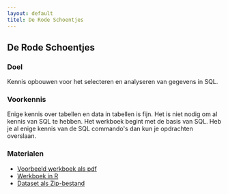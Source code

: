 ```yaml
---
layout: default
titel: De Rode Schoentjes
---
```


## De Rode Schoentjes

### <span class="fa-solid fa-bullseye-arrow"> Doel</span>

Kennis opbouwen voor het selecteren en analyseren van gegevens in SQL.

### <span><i class="fa-solid fa-head-side-brain"></i> Voorkennis</span>

Enige kennis over tabellen en data in tabellen is fijn. Het is niet nodig om al kennis van SQL te hebben.
Het werkboek begint met de basis van SQL. Heb je al enige kennis van de SQL commando's dan kun je opdrachten overslaan.

### <i class="fa-solid fa-download"></i>Materialen

- [Voorbeeld werkboek als pdf](/werkboek/de-rode-schoentjes.pdf)
- [Werkboek in R](/notebook/de-rode-Schoentjes.Rmd)
- [Dataset als Zip-bestand](/dataset/Rode%20Schoentjes.zip)
